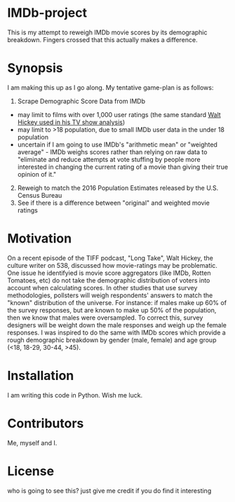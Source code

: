 # IMDb-project
This is my attempt to reweigh IMDb movie scores by its demographic breakdown. Fingers crossed that this actually makes a difference.

# Synopsis
I am making this up as I go along. My tentative game-plan is as follows:
1. Scrape Demographic Score Data from IMDb 
  - may limit to films with over 1,000 user ratings (the same standard [Walt Hickey used in his TV show analysis](https://fivethirtyeight.com/features/men-are-sabotaging-the-online-reviews-of-tv-shows-aimed-at-women/))
  - may limit to >18 population, due to small IMDb user data in the under 18 population
  - uncertain if I am going to use IMDb's "arithmetic mean" or "weighted average" - IMDb weighs scores rather than relying on raw data to "eliminate and reduce attempts at vote stuffing by people more interested in changing the current rating of a movie than giving their true opinion of it."
2. Reweigh to match the 2016 Population Estimates released by the U.S. Census Bureau
3. See if there is a difference between "original" and weighted movie ratings

# Motivation
On a recent episode of the TIFF podcast, "Long Take", Walt Hickey, the culture writer on 538, discussed how movie-ratings may be problematic. One issue he identifyied is movie score aggregators (like IMDb, Rotten Tomatoes, etc) do not take the demographic distribution of voters into account when calculating scores. In other studies that use survey methodologies, pollsters will weigh respondents' answers to match the "known" distribution of the universe. For instance: if males make up 60% of the survey responses, but are known to make up 50% of the population, then we know that males were oversampled. To correct this, survey designers will be weight down the male responses and weigh up the female responses. I was inspired to do the same with IMDb scores which provide a rough demographic breakdown by gender (male, female) and age group (<18, 18-29, 30-44, >45).

# Installation
I am writing this code in Python. Wish me luck.

# Contributors
Me, myself and I.

# License
who is going to see this? just give me credit if you do find it interesting
